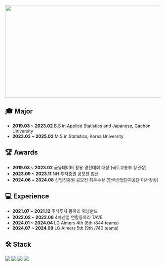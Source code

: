 <div align="center">
  <img src=https://github.com/user-attachments/assets/457c2224-73e3-47e1-82b5-5472852d2a79 width="800" height="300"/>
</div>

## 🎓 Major
- **2019.03 ~ 2023.02** B.S in Applied Statistics and Japanese, Gachon University 
- **2023.03 ~ 2025.02** M.S in Statistics, Korea University

## 🏆 Awards
- **2019.03 ~ 2023.02** 금융데이터 활용 경진대회 대상 (국토교통부 장관상)
- **2023.09 ~ 2023.11** NH 투자증권 공모전 입선
- **2024.06 ~ 2024.08** 산업진흥원 공모전 최우수상 (한국산업단지공단 이사장상)

## 💻 Experience
- **2021.07 ~ 2021.12** 주식투자 동아리 위닝펀드
- **2022.02 ~ 2022.08** 4차산업 연합동아리 TAVE
- **2024.01 ~ 2024.04** LG Aimers 4th (8th /844 teams)
- **2024.07 ~ 2024.09** LG Aimers 5th (9th /740 teams)

## 🛠️ Stack
<img src="https://img.shields.io/badge/Python-3776AB?style=for-the-badge&logo=Python&logoColor=white"> <img src="https://img.shields.io/badge/MySQL-EB4714?style=for-the-badge&logo=MySQL&logoColor=white"> <img src="https://img.shields.io/badge/R-276DC3?style=for-the-badge&logo=R&logoColor=white"/> <img src="https://img.shields.io/badge/LaTeX-008080?style=for-the-badge&logo=latex&logoColor=white"/>


<!--
**ymk713/ymk713** is a ✨ _special_ ✨ repository because its `README.md` (this file) appears on your GitHub profile.

Here are some ideas to get you started:

- 🔭 I’m currently working on ...
- 🌱 I’m currently learning ...
- 👯 I’m looking to collaborate on ...
- 🤔 I’m looking for help with ...
- 💬 Ask me about ...
- 📫 How to reach me: ...
- 😄 Pronouns: ...
- ⚡ Fun fact: ...
-->
